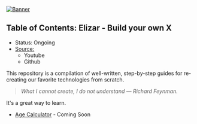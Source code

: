 [![Banner](https://codecrafters.io/images/byox-banner.gif)](https://codecrafters.io/github-banner)

## Table of Contents: Elizar - Build your own X
- Status: Ongoing
- [Source:](https://shadowsilver07.github.io/Elizar---Build-your-own-X/)
  - Youtube
  - Github



This repository is a compilation of well-written, step-by-step guides for re-creating our favorite technologies from scratch.

> _What I cannot create, I do not understand — Richard Feynman._

It's a great way to learn.

- [Age Calculator](https://www.youtube.com/watch?v=lBmnB_EqupU) - Coming Soon
